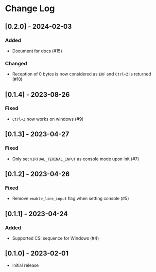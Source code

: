 # Change Log

## [0.2.0] - 2024-02-03
### Added
- Document for docs (#15)
### Changed
- Reception of 0 bytes is now considered as `EOF` and `Ctrl+Z` is returned (#10)

## [0.1.4] - 2023-08-26
### Fixed
- `Ctrl+Z` now works on windows (#9)

## [0.1.3] - 2023-04-27
### Fixed
- Only set `VIRTUAL_TERINAL_INPUT` as console mode upon init (#7)

## [0.1.2] - 2023-04-26
### Fixed
- Remove `enable_line_input` flag when setting console (#5)

## [0.1.1] - 2023-04-24
### Added
- Supported CSI sequence for Windows (#4)

## [0.1.0] - 2023-02-01
- Initial release
